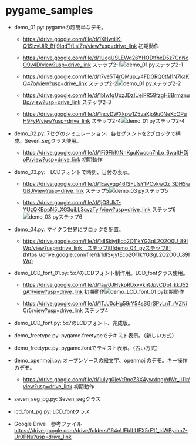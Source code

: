 # pygame_samples

 - demo_01.py: pygameの超簡単なデモ。
   - https://drive.google.com/file/d/1XHwtilK-Q1SlzvUiR_Bfj9lqdTfLslZg/view?usp=drive_link   初期動作

   - https://drive.google.com/file/d/1UcgUSLEWq26YHODtfhxD5z7CnNcO9v4D/view?usp=drive_link ステップ2-1![demo_01 pyステップ2-1](https://github.com/kazu2g/pygame_samples/assets/63452221/c06179ae-7873-47d4-ad95-0697cc66d6ee)

   - https://drive.google.com/file/d/17ve5T4rQMup_y4FDGRQ0tM1N7kaKQ47o/view?usp=drive_link ステップ2-2![demo_01 pyステップ2-2](https://github.com/kazu2g/pygame_samples/assets/63452221/095be771-ad37-47b5-a8b0-dcf1d769353c)

   - https://drive.google.com/file/d/1bIwfgUpzJDzIUeiPR59fzgH8BrmznuBp/view?usp=drive_link ステップ2-3
   - https://drive.google.com/file/d/1ncyDWXkpw1Z5vaKjo9u0NeKcOPuH9FyP/view?usp=drive_link ステップ2-4![demo_01 pyステップ2-4](https://github.com/kazu2g/pygame_samples/assets/63452221/9d2338a0-1436-41a1-b11d-0e51871b91a4)

 - demo_02.py: 7セグのシミュレーション、各セグメントを2ブロックで構成。Seven_segクラス使用。
   - https://drive.google.com/file/d/1Fj9FhKtNnKguKwocn7hLo_6waItHDjoP/view?usp=drive_link 初期動作
 - demo_03.py:　LCDフォントで時刻、日付の表示。
   - https://drive.google.com/file/d/1Eavvqg46fSFLfsY1PCvkwQz_3DHSwGBJ/view?usp=drive_link ステップ5![demo_03 pyステップ5](https://github.com/kazu2g/pygame_samples/assets/63452221/0ab339e1-315a-48dd-990f-7e06c15d30bc)

   - https://drive.google.com/file/d/1jO3UkT-YUzQKBppN5LXG3qiLL3qvzTyl/view?usp=drive_link ステップ6![demo_03 pyステップ6](https://github.com/kazu2g/pygame_samples/assets/63452221/cd393d62-1026-4970-a5ea-a13502d31c95)

 - demo_04.py:  マイクラ世界にブロックを配置。
   - https://drive.google.com/file/d/1dISkjytEco2O11kYG3gL2Q2O0U_89IWp/view?usp=drive_link　ステップ8![demo_04_pyステップ8](https://drive.google.com/file/d/1dISkjytEco2O11kYG3gL2Q2O0U_89IWp)
   
 - demo_LCD_font_01.py: 5x7のLCDフォント制作用。LCD_fontクラス使用。
   - https://drive.google.com/file/d/1aw0JHykpRDxvvkntJpyCDpf_kkJ52gA1/view?usp=drive_link 初期動作![demo_LCD_font_01 py初期動作](https://github.com/kazu2g/pygame_samples/assets/63452221/7e256ab9-6fe0-4a5e-8560-956b25a26a58)

   - https://drive.google.com/file/d/1TJJ0cHg59rY54sSGrSPvLnT_rVZNiCr5/view?usp=drive_link ステップ4
 - demo_LCD_font.py: 5x7のLCDフォント、完成版。
 - demo_freetype.py: pygame.freetypeでテキスト表示。（新しい方式）
 - demo_freetype.py: pygame.fontでテキスト表示。（古い方式）
 - demo_openmoji.py: オープンソースの絵文字、openmojiのデモ。キー操作のデモ。
   - https://drive.google.com/file/d/1uIyg0jeVtRncZ3X4ywxIpgVdWr_iI11r/view?usp=drive_link 初期動作
 - seven_seg_pg.py: Seven_segクラス
 - lcd_font_pg.py: LCD_fontクラス
 - Google Drive　参考ファイル
   https://drive.google.com/drive/folders/164nUFbILUFX5rF1f_lnWBymnZ-Ur0PNu?usp=drive_link
